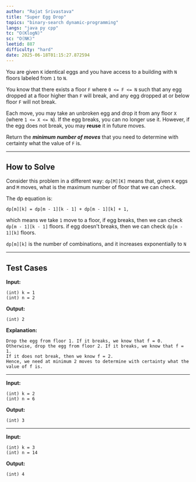 ```yaml
---
author: "Rajat Srivastava"
title: "Super Egg Drop"
topics: "binary-search dynamic-programming"
langs: "java py cpp"
tc: "O(KlogN)"
sc: "O(NK)"
leetid: 887
difficulty: "hard"
date: 2025-06-18T01:15:27.872594
---
```


You are given `K` identical eggs and you have access to a building with `N` floors labeled from `1` to `N`.

You know that there exists a floor `F` where `0 <= F <= N` such that any egg dropped at a floor higher than `F` will break, 
and any egg dropped at or below floor `F` will not break.

Each move, 
you may take an unbroken egg and drop it from any floor `X` (where `1 <= X <= N`). 
If the egg breaks, you can no longer use it. 
However, if the egg does not break, you may **reuse** it in future moves.

Return the **_minimum number of moves_** that you need to determine with certainty what the value of `F` is.

---

## How to Solve

Consider this problem in a different way:
`dp[M][K]` means that, given `K` eggs and `M` moves,
what is the maximum number of floor that we can check.

The dp equation is:
```
dp[m][k] = dp[m - 1][k - 1] + dp[m - 1][k] + 1,
```

which means we take `1` move to a floor,
if egg breaks, then we can check `dp[m - 1][k - 1]` floors.
if egg doesn't breaks, then we can check `dp[m - 1][k]` floors.

`dp[m][k]` is the number of combinations, and it increases exponentially to `N`

---

## Test Cases

**Input:** 
```
(int) k = 1
(int) n = 2
```

**Output:** 
```
(int) 2
```

**Explanation:**
```
Drop the egg from floor 1. If it breaks, we know that f = 0.
Otherwise, drop the egg from floor 2. If it breaks, we know that f = 1.
If it does not break, then we know f = 2.
Hence, we need at minimum 2 moves to determine with certainty what the value of f is.
```

---

**Input:** 
```
(int) k = 2
(int) n = 6
```

**Output:** 
```
(int) 3
```

---

**Input:**
```
(int) k = 3
(int) n = 14
```

**Output:**
```
(int) 4
```
